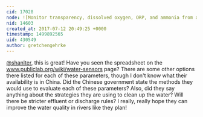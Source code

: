```yaml
---
cid: 17028
node: ![Monitor transparency, dissolved oxygen, ORP, and ammonia from a river](../notes/shanlter/07-03-2017/monitor-transparency-dissolved-oxygen-orp-and-ammonia-from-a-river)
nid: 14603
created_at: 2017-07-12 20:49:25 +0000
timestamp: 1499892565
uid: 430549
author: gretchengehrke
---
```


[@shanlter](/profile/shanlter), this is great! Have you seen the spreadsheet on the www.publiclab.org/wiki/water-sensors page? There are some other options there listed for each of these parameters, though I don't know what their availability is in China. Did the Chinese government state the methods they would use to evaluate each of these parameters? Also, did they say anything about the strategies they are using to clean up the water? Will there be stricter effluent or discharge rules? I really, really hope they can improve the water quality in rivers like they plan!